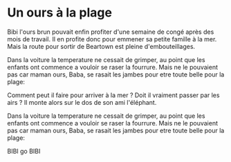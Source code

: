 # Un ours à la plage

Bibi l'ours brun pouvait enfin profiter d'une semaine de congé après des mois de travail.
Il en profite donc pour emmener sa petite famille à la mer.
Mais la route pour sortir de Beartown est pleine d'embouteillages.


Dans la voiture la temperature ne cessait de grimper, au point que les enfants ont commence a vouloir se raser la fourrure. Mais ne le pouvaient pas car maman ours, Baba, se rasait les jambes pour etre toute belle pour la plage:

Comment peut il faire pour arriver à la mer ? 
Doit il vraiment passer par les airs ?
Il monte alors sur le dos de son ami l'éléphant.

Dans la voiture la temperature ne cessait de grimper, au point que les enfants ont commence a vouloir se raser la fourrure. Mais ne le pouvaient pas car maman ours, Baba, se rasait les jambes pour etre toute belle pour la plage:


BIBI go BIBI

